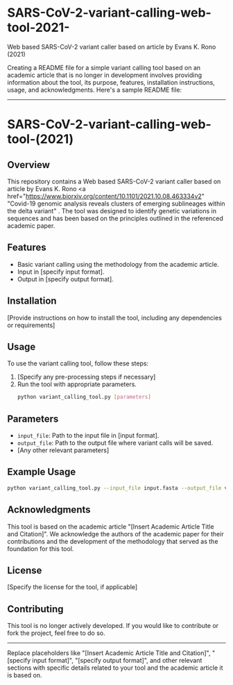 # SARS-CoV-2-variant-calling-web-tool-2021-
Web based SARS-CoV-2 variant caller based on article by Evans K. Rono (2021)

Creating a README file for a simple variant calling tool based on an academic article that is no longer in development involves providing information about the tool, its purpose, features, installation instructions, usage, and acknowledgments. Here's a sample README file:

---

# SARS-CoV-2-variant-calling-web-tool-(2021)

## Overview

This repository contains a Web based SARS-CoV-2 variant caller based on article by Evans K. Rono <a href="https://www.biorxiv.org/content/10.1101/2021.10.08.463334v2" "Covid-19 genomic analysis reveals clusters of emerging sublineages within the delta variant" </a>. The tool was designed to identify genetic variations in sequences and has been based on the principles outlined in the referenced academic paper.

## Features

- Basic variant calling using the methodology from the academic article.
- Input in [specify input format].
- Output in [specify output format].

## Installation

[Provide instructions on how to install the tool, including any dependencies or requirements]

## Usage

To use the variant calling tool, follow these steps:

1. [Specify any pre-processing steps if necessary]
2. Run the tool with appropriate parameters.
   ```bash
   python variant_calling_tool.py [parameters]
   ```

## Parameters

- `input_file`: Path to the input file in [input format].
- `output_file`: Path to the output file where variant calls will be saved.
- [Any other relevant parameters]

## Example Usage

```bash
python variant_calling_tool.py --input_file input.fasta --output_file variants.vcf
```

## Acknowledgments

This tool is based on the academic article "[Insert Academic Article Title and Citation]". We acknowledge the authors of the academic paper for their contributions and the development of the methodology that served as the foundation for this tool.

## License

[Specify the license for the tool, if applicable]

## Contributing

This tool is no longer actively developed. If you would like to contribute or fork the project, feel free to do so.

---

Replace placeholders like "[Insert Academic Article Title and Citation]", "[specify input format]", "[specify output format]", and other relevant sections with specific details related to your tool and the academic article it is based on.
